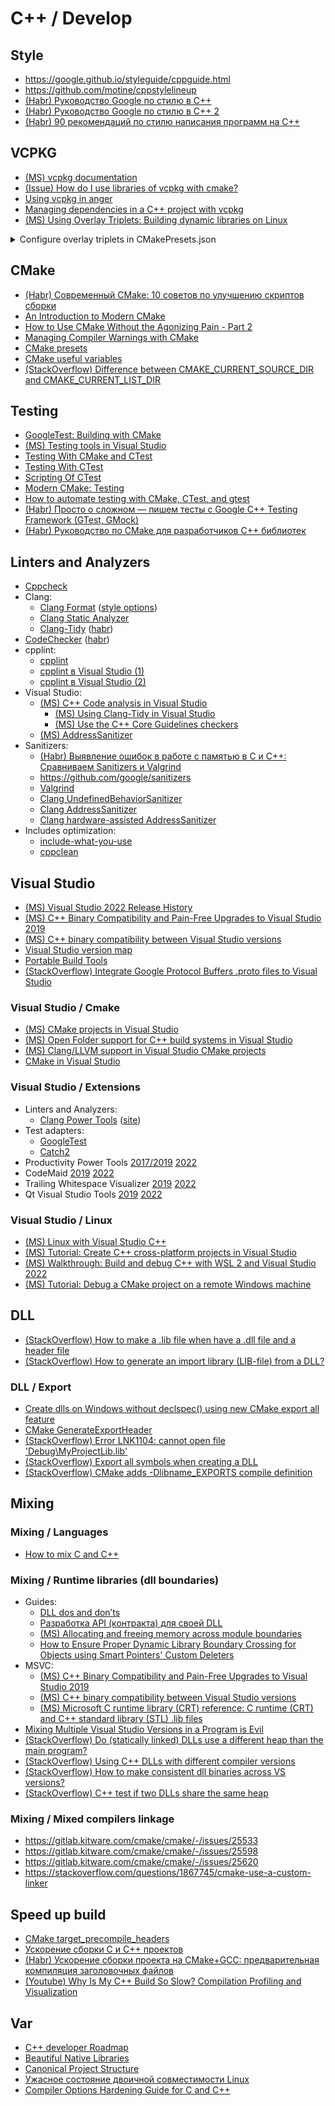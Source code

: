 # C++ / Develop

## Style
* <https://google.github.io/styleguide/cppguide.html>
* <https://github.com/motine/cppstylelineup>
* [(Habr) Руководство Google по стилю в C++](https://habr.com/ru/articles/480422/)
* [(Habr) Руководство Google по стилю в C++ 2](https://habr.com/ru/articles/841552/)
* [(Habr) 90 рекомендаций по стилю написания программ на C++](https://habr.com/ru/articles/172091/)

## VCPKG
* [(MS) vcpkg documentation](https://learn.microsoft.com/en-us/vcpkg/)
* [(Issue) How do I use libraries of vcpkg with cmake?](https://github.com/microsoft/vcpkg/issues/14258#issuecomment-717579819)
* [Using vcpkg in anger](https://codingnest.com/files/Using%20vcpkg%20In%20Anger.pdf)
* [Managing dependencies in a C++ project with vcpkg](https://decovar.dev/blog/2022/10/30/cpp-dependencies-with-vcpkg/)
* [(MS) Using Overlay Triplets: Building dynamic libraries on Linux](https://learn.microsoft.com/en-us/vcpkg/users/examples/overlay-triplets-linux-dynamic)

<details>
<summary>Configure overlay triplets in CMakePresets.json</summary>

```json
"cacheVariables": {
    "VCPKG_OVERLAY_TRIPLETS": "${sourceDir}/triplets"
}
```
</details>

## CMake
* [(Habr) Современный CMake: 10 советов по улучшению скриптов сборки](https://habr.com/ru/articles/330902/)
* [An Introduction to Modern CMake](https://cliutils.gitlab.io/modern-cmake/)
* [How to Use CMake Without the Agonizing Pain - Part 2](https://alexreinking.com/blog/how-to-use-cmake-without-the-agonizing-pain-part-2.html)
* [Managing Compiler Warnings with CMake](https://www.foonathan.net/2018/10/cmake-warnings/)
* [CMake presets](https://cmake.org/cmake/help/latest/manual/cmake-presets.7.html)
* [CMake useful variables](https://gitlab.kitware.com/cmake/community/-/wikis/doc/cmake/Useful-Variables)
* [(StackOverflow) Difference between CMAKE_CURRENT_SOURCE_DIR and CMAKE_CURRENT_LIST_DIR](https://stackoverflow.com/questions/15662497/difference-between-cmake-current-source-dir-and-cmake-current-list-dir)

## Testing
* [GoogleTest: Building with CMake](https://google.github.io/googletest/quickstart-cmake.html)
* [(MS) Testing tools in Visual Studio](https://learn.microsoft.com/en-us/visualstudio/test/unit-test-basics?view=vs-2019)
* [Testing With CMake and CTest](https://cmake.org/cmake/help/book/mastering-cmake/chapter/Testing%20With%20CMake%20and%20CTest.html)
* [Testing With CTest](https://gitlab.kitware.com/cmake/community/-/wikis/doc/ctest/Testing-With-CTest)
* [Scripting Of CTest](https://gitlab.kitware.com/cmake/community/-/wikis/doc/ctest/Scripting-Of-CTest)
* [Modern CMake: Testing](https://cliutils.gitlab.io/modern-cmake/chapters/testing.html)
* [How to automate testing with CMake, CTest, and gtest](https://cfd.university/learn/automating-cfd-solver-and-library-compilation-using-cmake/how-to-automate-testing-with-cmake-ctest-and-gtest/)
* [(Habr) Просто о сложном — пишем тесты с Google C++ Testing Framework (GTest, GMock)](https://habr.com/ru/articles/667880/)
* [(Habr) Руководство по CMake для разработчиков C++ библиотек](https://habr.com/ru/articles/683204/)

## Linters and Analyzers
* [Cppcheck](https://cppcheck.sourceforge.io/)
* Clang:
  * [Clang Format](https://clang.llvm.org/docs/ClangFormat.html) ([style options](https://clang.llvm.org/docs/ClangFormatStyleOptions.html))
  * [Clang Static Analyzer](https://clang-analyzer.llvm.org/)
  * [Clang-Tidy](https://clang.llvm.org/extra/clang-tidy/) ([habr](https://habr.com/ru/companies/auriga/articles/526486/))
* [CodeChecker](https://pypi.org/project/codechecker/) ([habr](https://habr.com/ru/companies/yadro/articles/838878/))
* cpplint:
  * [cpplint](https://github.com/cpplint/cpplint)
  * [cpplint в Visual Studio (1)](https://demin.ws/blog/russian/2009/07/08/google-coding-standard-in-visual-studio/)
  * [cpplint в Visual Studio (2)](https://heaohan.github.io/blog/2017/12/01/he-aohan-apply-cpplint)
* Visual Studio:
  * [(MS) C++ Code analysis in Visual Studio](https://learn.microsoft.com/en-us/cpp/code-quality/?view=msvc-160)
    * [(MS) Using Clang-Tidy in Visual Studio](https://learn.microsoft.com/en-us/cpp/code-quality/clang-tidy?view=msvc-160)
    * [(MS) Use the C++ Core Guidelines checkers](https://learn.microsoft.com/en-us/cpp/code-quality/using-the-cpp-core-guidelines-checkers?view=msvc-160)
  * [(MS) AddressSanitizer](https://learn.microsoft.com/en-us/cpp/sanitizers/asan)
* Sanitizers:
  * [(Habr) Выявление ошибок в работе с памятью в C и C++: Сравниваем Sanitizers и Valgrind](https://habr.com/ru/companies/otus/articles/801123/)
  * <https://github.com/google/sanitizers>
  * [Valgrind](https://valgrind.org/)
  * [Clang UndefinedBehaviorSanitizer](https://clang.llvm.org/docs/UndefinedBehaviorSanitizer.html)
  * [Clang AddressSanitizer](https://clang.llvm.org/docs/AddressSanitizer.html)
  * [Clang hardware-assisted AddressSanitizer](https://clang.llvm.org/docs/HardwareAssistedAddressSanitizerDesign.html)
* Includes optimization:
  * [include-what-you-use](https://github.com/include-what-you-use/include-what-you-use)
  * [cppclean](https://github.com/myint/cppclean)

## Visual Studio
* [(MS) Visual Studio 2022 Release History](https://learn.microsoft.com/en-us/visualstudio/releases/2022/release-history)
* [(MS) C++ Binary Compatibility and Pain-Free Upgrades to Visual Studio 2019](https://devblogs.microsoft.com/cppblog/cpp-binary-compatibility-and-pain-free-upgrades-to-visual-studio-2019/)
* [(MS) C++ binary compatibility between Visual Studio versions](https://learn.microsoft.com/en-us/cpp/porting/binary-compat-2015-2017?view=msvc-160)
* [Visual Studio version map](https://gist.github.com/RDCH106/40fe61f447df58c1b9c83a1781374bcd)
* [Portable Build Tools](https://github.com/Data-Oriented-House/PortableBuildTools)
* [(StackOverflow) Integrate Google Protocol Buffers .proto files to Visual Studio](https://stackoverflow.com/questions/11447950/integrate-google-protocol-buffers-proto-files-to-visual-c-2010)

### Visual Studio / Cmake
* [(MS) CMake projects in Visual Studio](https://learn.microsoft.com/en-us/cpp/build/cmake-projects-in-visual-studio?view=msvc-160)
* [(MS) Open Folder support for C++ build systems in Visual Studio](https://learn.microsoft.com/en-us/cpp/build/open-folder-projects-cpp?view=msvc-160)
* [(MS) Clang/LLVM support in Visual Studio CMake projects](https://learn.microsoft.com/en-us/cpp/build/clang-support-cmake?view=msvc-160)
* [CMake in Visual Studio](https://logins.github.io/programming/2020/05/17/CMakeInVisualStudio.html)

### Visual Studio / Extensions
* Linters and Analyzers:
  * [Clang Power Tools](https://marketplace.visualstudio.com/items?itemName=caphyon.ClangPowerTools) ([site](https://clangpowertools.com/))
* Test adapters:
  * [GoogleTest](https://marketplace.visualstudio.com/items?itemName=ChristianSoltenborn.GoogleTestAdapter)
  * [Catch2](https://marketplace.visualstudio.com/items?itemName=JohnnyHendriks.ext01)
* Productivity Power Tools
  [2017/2019](https://marketplace.visualstudio.com/items?itemName=VisualStudioPlatformTeam.ProductivityPowerPack2017)
  [2022](https://marketplace.visualstudio.com/items?itemName=VisualStudioPlatformTeam.ProductivityPowerPack2022)
* CodeMaid
  [2019](https://marketplace.visualstudio.com/items?itemName=SteveCadwallader.CodeMaid)
  [2022](https://marketplace.visualstudio.com/items?itemName=SteveCadwallader.CodeMaidVS2022)
* Trailing Whitespace Visualizer
  [2019](https://marketplace.visualstudio.com/items?itemName=MadsKristensen.TrailingWhitespaceVisualizer)
  [2022](https://marketplace.visualstudio.com/items?itemName=MadsKristensen.TrailingWhitespace64)
* Qt Visual Studio Tools
  [2019](https://marketplace.visualstudio.com/items?itemName=TheQtCompany.QtVisualStudioTools2019)
  [2022](https://marketplace.visualstudio.com/items?itemName=TheQtCompany.QtVisualStudioTools2022)

### Visual Studio / Linux
* [(MS) Linux with Visual Studio C++](https://learn.microsoft.com/en-us/cpp/linux/?view=msvc-160)
* [(MS) Tutorial: Create C++ cross-platform projects in Visual Studio](https://learn.microsoft.com/en-us/cpp/build/get-started-linux-cmake?view=msvc-160)
* [(MS) Walkthrough: Build and debug C++ with WSL 2 and Visual Studio 2022](https://learn.microsoft.com/en-us/cpp/build/walkthrough-build-debug-wsl2?view=msvc-160)
* [(MS) Tutorial: Debug a CMake project on a remote Windows machine](https://learn.microsoft.com/en-us/cpp/build/cmake-remote-debugging?view=msvc-160)

## DLL
* [(StackOverflow) How to make a .lib file when have a .dll file and a header file](https://stackoverflow.com/questions/9360280/how-to-make-a-lib-file-when-have-a-dll-file-and-a-header-file)
* [(StackOverflow) How to generate an import library (LIB-file) from a DLL?](https://stackoverflow.com/questions/9946322/how-to-generate-an-import-library-lib-file-from-a-dll)

### DLL / Export
* [Create dlls on Windows without declspec() using new CMake export all feature](https://www.kitware.com/create-dlls-on-windows-without-declspec-using-new-cmake-export-all-feature/)
* [CMake GenerateExportHeader](https://cmake.org/cmake/help/latest/module/GenerateExportHeader.html)
* [(StackOverflow) Error LNK1104: cannot open file 'Debug\MyProjectLib.lib'](https://stackoverflow.com/questions/40739061/error-lnk1104-cannot-open-file-debug-myprojectlib-lib/40743080#40743080)
* [(StackOverflow) Export all symbols when creating a DLL](https://stackoverflow.com/questions/225432/export-all-symbols-when-creating-a-dll/32284832#32284832)
* [(StackOverflow) CMake adds -Dlibname_EXPORTS compile definition](https://stackoverflow.com/questions/27429732/cmake-adds-dlibname-exports-compile-definition)

## Mixing

### Mixing / Languages
* [How to mix C and C++](https://isocpp.org/wiki/faq/mixing-c-and-cpp)

### Mixing / Runtime libraries (dll boundaries)
* Guides:
  * [DLL dos and don’ts](http://rvelthuis.de/articles/articles-dlls.html)
  * [Разработка API (контракта) для своей DLL](https://www.gunsmoker.ru/2019/06/developing-DLL-API.html)
  * [(MS) Allocating and freeing memory across module boundaries](https://devblogs.microsoft.com/oldnewthing/20060915-04/?p=29723)
  * [How to Ensure Proper Dynamic Library Boundary Crossing for Objects using Smart Pointers' Custom Deleters](https://www.codeproject.com/Articles/594671/How-to-Ensure-Proper-Dynamic-Library-Boundary-Cros)
* MSVC:
  * [(MS) C++ Binary Compatibility and Pain-Free Upgrades to Visual Studio 2019](https://devblogs.microsoft.com/cppblog/cpp-binary-compatibility-and-pain-free-upgrades-to-visual-studio-2019/)
  * [(MS) C++ binary compatibility between Visual Studio versions](https://learn.microsoft.com/en-us/cpp/porting/binary-compat-2015-2017?view=msvc-160)
  * [(MS) Microsoft C runtime library (CRT) reference: C runtime (CRT) and C++ standard library (STL) .lib files](https://learn.microsoft.com/en-us/cpp/c-runtime-library/crt-library-features)
* [Mixing Multiple Visual Studio Versions in a Program is Evil](https://siomsystems.com/mixing-visual-studio-versions/)
* [(StackOverflow) Do (statically linked) DLLs use a different heap than the main program?](https://stackoverflow.com/questions/10820114/do-statically-linked-dlls-use-a-different-heap-than-the-main-program)
* [(StackOverflow) Using C++ DLLs with different compiler versions](https://stackoverflow.com/questions/331045/using-c-dlls-with-different-compiler-versions)
* [(StackOverflow) How to make consistent dll binaries across VS versions?](https://stackoverflow.com/questions/232926/how-to-make-consistent-dll-binaries-across-vs-versions)
* [(StackOverflow) C++ test if two DLLs share the same heap](https://stackoverflow.com/questions/73973154/c-test-if-two-dlls-share-the-same-heap)

### Mixing / Mixed compilers linkage
* <https://gitlab.kitware.com/cmake/cmake/-/issues/25533>
* <https://gitlab.kitware.com/cmake/cmake/-/issues/25598>
* <https://gitlab.kitware.com/cmake/cmake/-/issues/25620>
* <https://stackoverflow.com/questions/1867745/cmake-use-a-custom-linker>

## Speed up build
* [CMake target_precompile_headers](https://cmake.org/cmake/help/latest/command/target_precompile_headers.html)
* [Ускорение сборки C и C++ проектов](https://pvs-studio.ru/ru/blog/posts/cpp/0549/)
* [(Habr) Ускорение сборки проекта на CMake+GCC: предварительная компиляция заголовочных файлов](https://habr.com/ru/articles/503302/)
* [(Youtube) Why Is My C++ Build So Slow? Compilation Profiling and Visualization](https://www.youtube.com/watch?v=Oih3K-3eZ4Y)

## Var
* [C++ developer Roadmap](https://roadmap.sh/cpp)
* [Beautiful Native Libraries](https://lucumr.pocoo.org/2013/8/18/beautiful-native-libraries/)
* [Canonical Project Structure](https://www.open-std.org/jtc1/sc22/wg21/docs/papers/2018/p1204r0.html)
* [Ужасное состояние двоичной совместимости Linux](https://habr.com/ru/articles/893720/)
* [Compiler Options Hardening Guide for C and C++](https://best.openssf.org/Compiler-Hardening-Guides/Compiler-Options-Hardening-Guide-for-C-and-C++.html)
